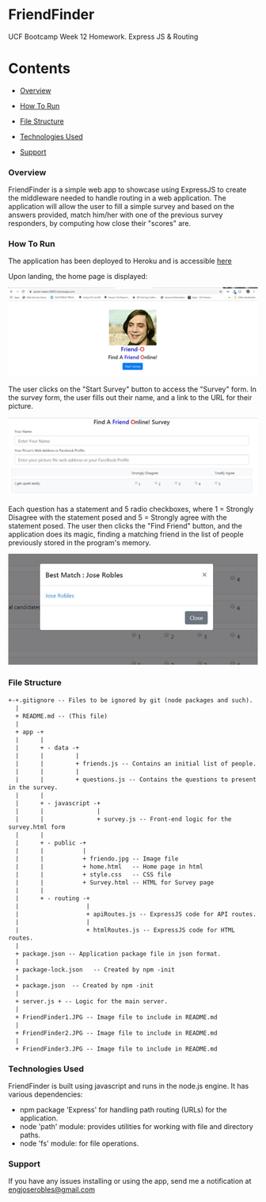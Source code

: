 # FriendFinder
UCF Bootcamp Week 12 Homework.
Express JS & Routing

# Contents

 * [Overview](#overview)

 * [How To Run](#howToRun)
 
 * [File Structure](#FileStructure)
 
 * [Technologies Used](#techsUsed)
 
  * [Support](#support)
 
 
### Overview <a name="overview"></a>
FriendFinder is a simple web app to showcase using ExpressJS to create the middleware needed to handle routing in a web application. 
The application will allow the user to fill a simple survey and based on the answers provided, match him/her with one of the previous survey responders, by computing how close their "scores" are. 

### How To Run <a name="howToRun"></a>
The application has been deployed to Heroku and is accessible [here](https://secret-waters-89001.herokuapp.com)

Upon landing, the home page is displayed:

![Home Page](friendfinder1.JPG)

The user clicks on the "Start Survey" button to access the "Survey" form.
In the survey form, the user fills out their name, and a link to the URL for their picture.

![Survey Page](friendfinder2.JPG)

Each question has a statement and 5 radio checkboxes, where  1 = Strongly Disagree with the statement posed and 5 = Strongly agree with the statement posed. 
The user then clicks the "Find Friend" button, and the application does its magic, finding a matching friend in the list of people previously stored in the program's memory. 

![Best Match](friendfinder3.JPG)



### File Structure <a name="FileStructure"></a>
```
+-+.gitignore -- Files to be ignored by git (node packages and such).
  |
  + README.md -- (This file)
  |
  + app -+
  |      |
  |      + - data -+
  |      |         | 
  |      |         + friends.js -- Contains an initial list of people.
  |      |         |
  |      |         + questions.js -- Contains the questions to present in the survey. 
  |      |
  |      + - javascript -+
  |      |               |
  |      |               + survey.js -- Front-end logic for the survey.html form
  |      |         
  |      + - public -+ 
  |      |           |
  |      |           + friendo.jpg -- Image file
  |      |           + home.html   -- Home page in html
  |      |           + style.css   -- CSS file
  |      |           + Survey.html -- HTML for Survey page
  |      |
  |      + - routing -+
  |                   |
  |                   + apiRoutes.js -- ExpressJS code for API routes.
  |                   |
  |                   + htmlRoutes.js -- ExpressJS code for HTML routes. 
  |
  + package.json -- Application package file in json format.
  |
  + package-lock.json	-- Created by npm -init
  |
  + package.json  -- Created by npm -init
  |
  + server.js + -- Logic for the main server.
  |
  + FriendFinder1.JPG -- Image file to include in README.md
  |
  + FriendFinder2.JPG -- Image file to include in README.md
  |
  + FriendFinder3.JPG -- Image file to include in README.md
```

### Technologies Used <a name="techsUsed"></a>

FriendFinder is built using javascript and runs in the node.js engine.  It has various dependencies:

* npm package 'Express' for handling path routing (URLs) for the application.
* node 'path' module:  provides utilities for working with file and directory paths.
* node 'fs' module: for file operations.

### Support <a name="support"></a>
  If you have any issues installing or using the app, send me a notification at [engjoserobles@gmail.com](mailto:engjoserobles@gmail.com)
  
